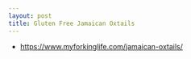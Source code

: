 ```yaml
---
layout: post
title: Gluten Free Jamaican Oxtails
---
```


* https://www.myforkinglife.com/jamaican-oxtails/